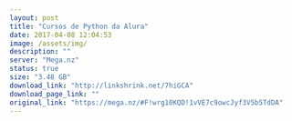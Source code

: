 ```yaml
---
layout: post
title: "Cursos de Python da Alura"
date: 2017-04-08 12:04:53
image: /assets/img/
description: ""
server: "Mega.nz"
status: true
size: "3.48 GB"
download_link: "http://linkshrink.net/7hiGCA"
download_page_link: ""
original_link: "https://mega.nz/#F!wrg10KQD!1vVE7c9owcJyf3V5b5TdDA"
---
```

